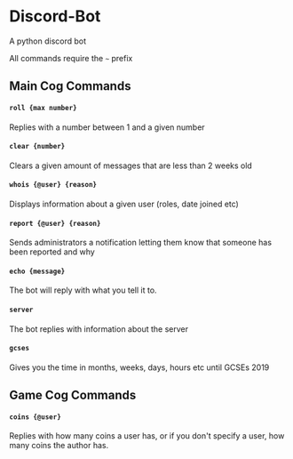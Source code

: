 # Discord-Bot
A python discord bot

All commands require the `~` prefix

## Main Cog Commands

#### `roll {max number}`
Replies with a number between 1 and a given number

#### `clear {number}`
Clears a given amount of messages that are less than 2 weeks old

#### `whois {@user} {reason}`
Displays information about a given user (roles, date joined etc)

#### `report {@user} {reason}`
Sends administrators a notification letting them know that someone has been reported and why

#### `echo {message}`
The bot will reply with what you tell it to.

#### `server`
The bot replies with information about the server

#### `gcses`
Gives you the time in months, weeks, days, hours etc until GCSEs 2019

## Game Cog Commands

#### `coins {@user}`
Replies with how many coins a user has, or if you don't specify a user, how many coins the author has.
